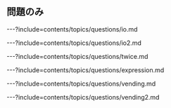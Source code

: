 ## 問題のみ

---?include=contents/topics/questions/io.md

---?include=contents/topics/questions/io2.md

---?include=contents/topics/questions/twice.md

---?include=contents/topics/questions/expression.md

---?include=contents/topics/questions/vending.md

---?include=contents/topics/questions/vending2.md